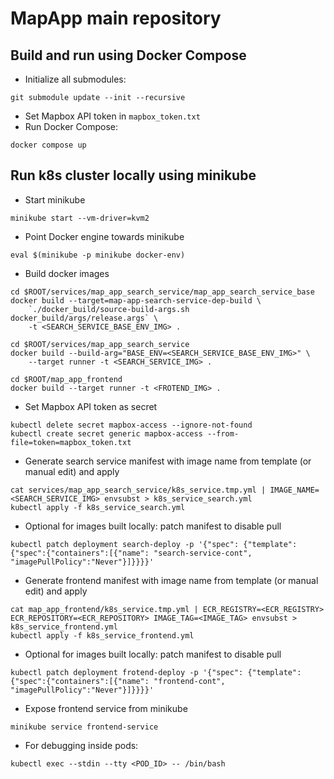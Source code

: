 # MapApp main repository

## Build and run using Docker Compose

* Initialize all submodules:

```
git submodule update --init --recursive
```

* Set Mapbox API token in `mapbox_token.txt`
* Run Docker Compose:

```
docker compose up
```

## Run k8s cluster locally using minikube

* Start minikube

```
minikube start --vm-driver=kvm2
```
* Point Docker engine towards minikube

```
eval $(minikube -p minikube docker-env)
```

* Build docker images

```
cd $ROOT/services/map_app_search_service/map_app_search_service_base
docker build --target=map-app-search-service-dep-build \
    `./docker_build/source-build-args.sh docker_build/args/release.args` \
    -t <SEARCH_SERVICE_BASE_ENV_IMG> .

cd $ROOT/services/map_app_search_service
docker build --build-arg="BASE_ENV=<SEARCH_SERVICE_BASE_ENV_IMG>" \
    --target runner -t <SEARCH_SERVICE_IMG> .

cd $ROOT/map_app_frontend
docker build --target runner -t <FROTEND_IMG> .
```

* Set Mapbox API token as secret

```
kubectl delete secret mapbox-access --ignore-not-found
kubectl create secret generic mapbox-access --from-file=token=mapbox_token.txt
```

* Generate search service manifest with image name from template (or manual edit) and apply

```
cat services/map_app_search_service/k8s_service.tmp.yml | IMAGE_NAME=<SEARCH_SERVICE_IMG> envsubst > k8s_service_search.yml
kubectl apply -f k8s_service_search.yml
```

* Optional for images built locally: patch manifest to disable pull

```
kubectl patch deployment search-deploy -p '{"spec": {"template": {"spec":{"containers":[{"name": "search-service-cont", "imagePullPolicy":"Never"}]}}}}'
```

* Generate frontend manifest with image name from template (or manual edit) and apply

```
cat map_app_frontend/k8s_service.tmp.yml | ECR_REGISTRY=<ECR_REGISTRY> ECR_REPOSITORY=<ECR_REPOSITORY> IMAGE_TAG=<IMAGE_TAG> envsubst > k8s_service_frontend.yml
kubectl apply -f k8s_service_frontend.yml
```

* Optional for images built locally: patch manifest to disable pull

```
kubectl patch deployment frotend-deploy -p '{"spec": {"template": {"spec":{"containers":[{"name": "frontend-cont", "imagePullPolicy":"Never"}]}}}}'
```

* Expose frontend service from minikube

```
minikube service frontend-service
```

* For debugging inside pods:

```
kubectl exec --stdin --tty <POD_ID> -- /bin/bash
```